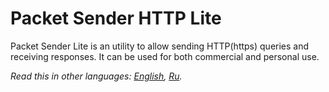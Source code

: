 # Packet Sender HTTP Lite
Packet Sender Lite is an utility to allow sending HTTP(https) queries and receiving responses.
It can be used for both commercial and personal use.

*Read this in other languages: [English](README.md), [Ru](README.ru.md).*
